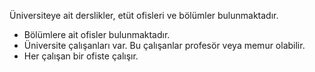  Üniversiteye ait derslikler, etüt ofisleri ve bölümler bulunmaktadır.
* Bölümlere ait ofisler bulunmaktadır.
* Üniversite çalışanları var. Bu çalışanlar profesör veya memur olabilir.
* Her çalışan bir ofiste çalışır.
